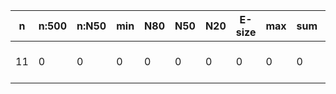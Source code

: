 n    |n:500  |n:N50  |min  |N80  |N50  |N20  |E-size  |max  |sum  |name
---  |---    |---    |---  |---  |---  |---  |---     |---  |---  |---
11   |0      |0      |0    |0    |0    |0    |0       |0    |0    |output-49-unitigs.fa
